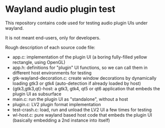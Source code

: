 # Wayland audio plugin test

This repository contains code used for testing audio plugin UIs under wayland.

It is not meant end-users, only for developers.

Rough description of each source code file:

 - app.c: implementation of the plugin UI (a boring fully-filled yellow rectangle, using OpenGL)
 - app.h: definitions for "plugin" UI functions, so we can call them in different host environments for testing
 - gtk-wayland-decoration.c: create window decorations by dynamically loading gtk3 or gtk4 (auto-detection if already loaded by host)
 - {gtk3,gtk3,qt}-host: a gtk3, gtk4, qt5 or qt6 application that embeds the plugin UI as subsurface
 - main.c: run the plugin UI as "standalone", without a host
 - plugin.c: LV2 plugin format implementation
 - test-crash.c: load, run and unload the LV2 UI a few times for testing
 - wl-host.c: pure wayland based host code that embeds the plugin UI (basically embedding a 2nd instance into itself)
